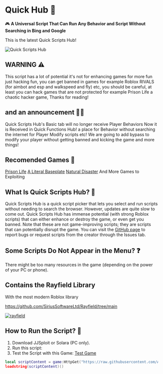# Quick Hub 📌

🎮 **A Universal Script That Can Run Any Behavior and Script Without Searching in Bing and Google**

This is the latest Quick Scripts Hub!

![Quick Scripts Hub](https://raw.githubusercontent.com/AndresDev859674/Quick-Scripts-Hub-V2/refs/heads/main/game.png)

## WARNING ⚠️

This script has a lot of potential it's not for enhancing games for more fun just hacking fun, you can get banned in games for example Roblox RIVALS (for aimbot and esp and walkspeed and fly) etc, you should be careful, at least you can hack games that are not protected for example Prison Life a chaotic hacker game, Thanks for reading!

## and an announcement 👀✨

Quick Scripts Hub's Basic tab will no longer receive Player Behaviors Now it is Received in Quick Functions Hub! a place for Behavior without searching the internet for Player Modify scripts etc! We are going to add bypass to modify your player without getting banned and kicking the game and more things!

## Recomended Games 🚀

[Prison Life](https://www.roblox.com/es/games/155615604/Prison-Life) [A Literal Baseplate](https://www.roblox.com/es/games/4483381587/a-literal-baseplate) [Natural Disaster](https://www.roblox.com/es/games/189707/Natural-Disaster-Survival) And More Games to Exploiting

## What Is Quick Scripts Hub? 🤔

Quick Scripts Hub is a quick script picker that lets you select and run scripts without needing to search the browser. However, updates are quite slow to come out. Quick Scripts Hub has immense potential (with strong Roblox scripts) that can either enhance or destroy the game, or even get you banned. Note that these are not game-improving scripts; they are scripts that can potentially disrupt the game. You can visit the [GitHub page](https://github.com/AndresDev859674/Quick-Scripts-Hub-V2) to report bugs or request scripts from the creator through the Issues tab.

## Some Scripts Do Not Appear in the Menu? ❓

There might be too many resources in the game (depending on the power of your PC or phone).

## Contains the Rayfield Library

With the most modern Roblox library

https://github.com/SiriusSoftwareLtd/Rayfield/tree/main

[![rayfield](https://user-images.githubusercontent.com/77512805/197843157-3485a6e4-7b18-4372-8277-f3a2e7bd0317.png)](https://sirius.menu/discord)

## How to Run the Script? 🚀

1. Download JJSploit or Solara (PC only).
2. Run this script:
3. Test the Script with this Game: [Test Game](https://www.roblox.com/es/games/4483381587/a-literal-baseplate)

```lua
local scriptContent = game:HttpGet("https://raw.githubusercontent.com/AndresDev859674/Quick-Hub/main/execute.lua")
loadstring(scriptContent)()

